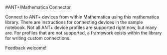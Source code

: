 #ANT+/Mathematica Connector

Connect to ANT+ devices from within Mathematica using this mathematica library. There are
instructions for connecting devices in the sample notebook. Not all ANT+ device
profiles are supported right now, but many are. For profiles that are not
supported, a framework exists within the library for writing custom connections.

Feedback welcome!
